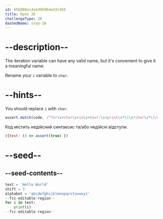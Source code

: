 ```yaml
---
id: 656886ec4e4d9b96ded3c565
title: Крок 26
challengeType: 20
dashedName: step-26
---
```


# --description--

The iteration variable can have any valid name, but it's convenient to give it a meaningful name.

Rename your `i` variable to `char`.

# --hints--

You should replace `i` with `char`.

```js
assert.match(code, /^for\s+char\s+in\s+text:\s+print\s*\(\s*char\s*\)/m)
```

Код містить недійсний синтаксис та/або недійсні відступи.

```js
({test: () => assert(true) })
```

# --seed--

## --seed-contents--

```py
text = 'Hello World'
shift = 3
alphabet = 'abcdefghijklmnopqrstuvwxyz'
--fcc-editable-region--
for i in text:
    print(i)
--fcc-editable-region--
```
